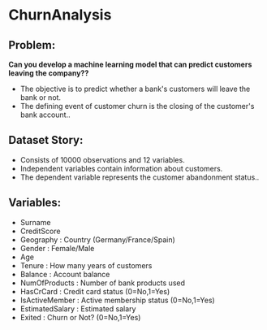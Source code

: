 # ChurnAnalysis



## Problem:

**Can you develop a machine learning model that can predict customers leaving the company??**

- The objective is to predict whether a bank's customers will leave the bank or not.
- The defining event of customer churn is the closing of the customer's bank account..

## **Dataset Story:**

- Consists of 10000 observations and 12 variables.
- Independent variables contain information about customers.
- The dependent variable represents the customer abandonment status..

## **Variables:**

- Surname
- CreditScore
- Geography : Country (Germany/France/Spain)
- Gender : Female/Male
- Age
- Tenure : How many years of customers
- Balance : Account balance
- NumOfProducts : Number of bank products used
- HasCrCard : Credit card status (0=No,1=Yes)
- IsActiveMember : Active membership status (0=No,1=Yes)
- EstimatedSalary : Estimated salary
- Exited : Churn or Not? (0=No,1=Yes)


